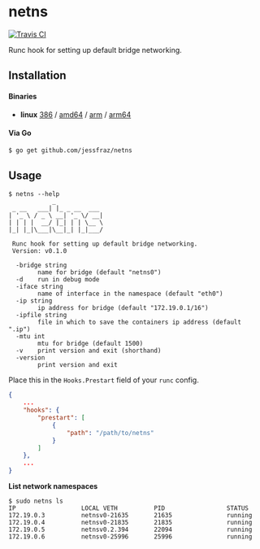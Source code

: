 # netns

[![Travis CI](https://travis-ci.org/jessfraz/netns.svg?branch=master)](https://travis-ci.org/jessfraz/netns)

Runc hook for setting up default bridge networking.

## Installation

#### Binaries

- **linux** [386](https://github.com/jessfraz/netns/releases/download/v0.2.3/netns-linux-386) / [amd64](https://github.com/jessfraz/netns/releases/download/v0.2.3/netns-linux-amd64) / [arm](https://github.com/jessfraz/netns/releases/download/v0.2.3/netns-linux-arm) / [arm64](https://github.com/jessfraz/netns/releases/download/v0.2.3/netns-linux-arm64)

#### Via Go

```bash
$ go get github.com/jessfraz/netns
```

## Usage

```console
$ netns --help
            _
 _ __   ___| |_ _ __  ___
| '_ \ / _ \ __| '_ \/ __|
| | | |  __/ |_| | | \__ \
|_| |_|\___|\__|_| |_|___/

 Runc hook for setting up default bridge networking.
 Version: v0.1.0

  -bridge string
        name for bridge (default "netns0")
  -d    run in debug mode
  -iface string
        name of interface in the namespace (default "eth0")
  -ip string
        ip address for bridge (default "172.19.0.1/16")
  -ipfile string
        file in which to save the containers ip address (default ".ip")
  -mtu int
        mtu for bridge (default 1500)
  -v    print version and exit (shorthand)
  -version
        print version and exit

```

Place this in the `Hooks.Prestart` field of your `runc` config.

```json
{
    ...
    "hooks": {
        "prestart": [
            {
                "path": "/path/to/netns"
            }
        ]
    },
    ...
}
```

**List network namespaces**

```console
$ sudo netns ls
IP                  LOCAL VETH          PID                 STATUS
172.19.0.3          netnsv0-21635       21635               running
172.19.0.4          netnsv0-21835       21835               running
172.19.0.5          netnsv0.2.394       22094               running
172.19.0.6          netnsv0-25996       25996               running
```

